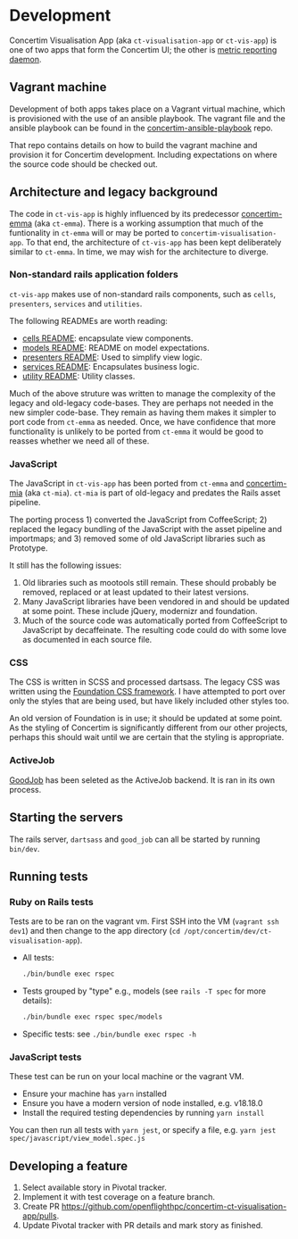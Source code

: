 # Development

Concertim Visualisation App (aka `ct-visualisation-app` or `ct-vis-app`) is one
of two apps that form the Concertim UI; the other is [metric reporting
daemon](https://github.com/openflighthpc/concertim-metric-reporting-daemon).

## Vagrant machine

Development of both apps takes place on a Vagrant virtual machine, which is
provisioned with the use of an ansible playbook.  The vagrant file and the
ansible playbook can be found in the
[concertim-ansible-playbook](https://github.com/openflighthpc/concertim-ansible-playbook)
repo.

That repo contains details on how to build the vagrant machine and provision it
for Concertim development.  Including expectations on where the source code
should be checked out.

## Architecture and legacy background

The code in `ct-vis-app` is highly influenced by its predecessor
[concertim-emma](https://github.com/alces-flight/concertim-emma) (aka
`ct-emma`).  There is a working assumption that much of the funtionality in
`ct-emma` will or may be ported to `concertim-visualisation-app`.  To that end,
the architecture of `ct-vis-app` has been kept deliberately similar to
`ct-emma`.  In time, we may wish for the architecture to diverge.

### Non-standard rails application folders

`ct-vis-app` makes use of non-standard rails components, such as `cells`,
`presenters`, `services` and `utilities`.

The following READMEs are worth reading:

* [cells README](/app/cells/README.md): encapsulate view components.
* [models README](/app/models/README.md): README on model expectations.
* [presenters README](/app/presenters/README): Used to simplify view
  logic.
* [services README](/app/services/README):  Encapsulates business logic.
* [utility README](/app/utility/README):  Utility classes.

Much of the above struture was written to manage the complexity of the legacy
and old-legacy code-bases.  They are perhaps not needed in the new simpler
code-base.  They remain as having them makes it simpler to port code from
`ct-emma` as needed.  Once, we have confidence that more functionality is
unlikely to be ported from `ct-emma` it would be good to reasses whether we
need all of these.

### JavaScript

The JavaScript in `ct-vis-app` has been ported from `ct-emma` and
[concertim-mia](https://github.com/alces-flight/concertim-mia) (aka `ct-mia`).
`ct-mia` is part of old-legacy and predates the Rails asset pipeline.

The porting process 1) converted the JavaScript from CoffeeScript; 2) replaced
the legacy bundling of the JavaScript with the asset pipeline and importmaps;
and 3) removed some of old JavaScript libraries such as Prototype.

It still has the following issues:

1. Old libraries such as mootools still remain.  These should probably be
   removed, replaced or at least updated to their latest versions.
2. Many JavaScript libraries have been vendored in and should be updated at
   some point.  These include jQuery, modernizr and foundation.
3. Much of the source code was automatically ported from CoffeeScript to
   JavaScript by decaffeinate.  The resulting code could do with some love as
   documented in each source file.


### CSS

The CSS is written in SCSS and processed dartsass.  The legacy CSS was written
using the [Foundation CSS framework](https://get.foundation/).  I have
attempted to port over only the styles that are being used, but have likely
included other styles too.

An old version of Foundation is in use; it should be updated at some point.  As
the styling of Concertim is significantly different from our other projects,
perhaps this should wait until we are certain that the styling is appropriate.


### ActiveJob

[GoodJob](https://github.com/bensheldon/good_job) has been seleted as the
ActiveJob backend.  It is ran in its own process.


## Starting the servers

The rails server, `dartsass` and `good_job` can all be started by running
`bin/dev`.


## Running tests

### Ruby on Rails tests

Tests are to be ran on the vagrant vm.  First SSH into the VM (`vagrant ssh dev1`)
and then change to the app directory (`cd /opt/concertim/dev/ct-visualisation-app`).

- All tests:
  ```bash
  ./bin/bundle exec rspec
  ```

- Tests grouped by "type" e.g., models (see `rails -T spec` for more details):
  ```bash
  ./bin/bundle exec rspec spec/models
  ```

- Specific tests: see `./bin/bundle exec rspec -h`

### JavaScript tests

These test can be run on your local machine or the vagrant VM.

- Ensure your machine has `yarn` installed
- Ensure you have a modern version of node installed, e.g. v18.18.0
- Install the required testing dependencies by running `yarn install`

You can then run all tests with `yarn jest`, or specify a file, e.g. `yarn jest spec/javascript/view_model.spec.js`

## Developing a feature

1. Select available story in Pivotal tracker.
2. Implement it with test coverage on a feature branch.
3. Create PR https://github.com/openflighthpc/concertim-ct-visualisation-app/pulls.
4. Update Pivotal tracker with PR details and mark story as finished.
